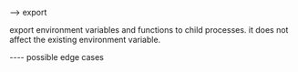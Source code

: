 -->								export

export environment variables and functions to child processes.
it does not affect the existing environment variable.


----	possible edge cases